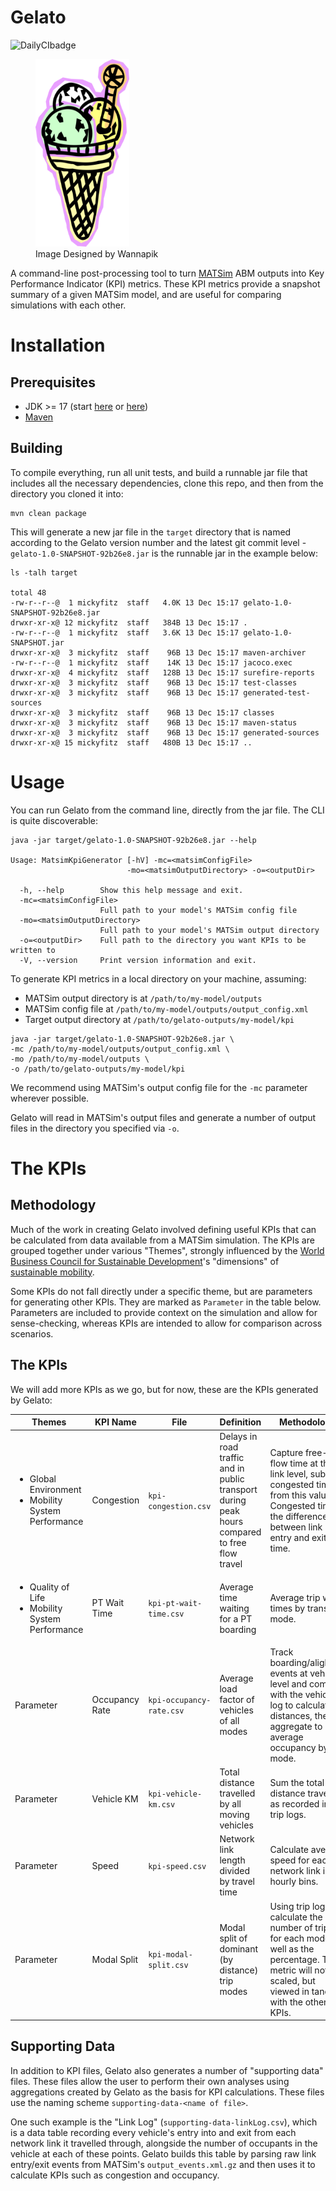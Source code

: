 # Gelato

![DailyCIbadge](https://github.com/arup-group/gelato/actions/workflows/ci.yml/badge.svg)

<figure>
    <img alt="Gelato Clip Art" height="300" src="images/gelato.png" title="Gelato" width="150"/>
    <figcaption>Image Designed by Wannapik</figcaption>
</figure>

<p>

A command-line post-processing tool to turn
[MATSim](https://github.com/matsim-org/matsim-libs/tree/master#readme) ABM outputs into Key Performance
Indicator (KPI) metrics. These KPI metrics provide a snapshot summary of a given MATSim
model, and are useful for comparing simulations with each other.


# Installation

## Prerequisites
- JDK >= 17 (start [here](https://www.oracle.com/java/technologies/downloads/) or [here](https://jdk.java.net/))
- [Maven](https://maven.apache.org/)

## Building
To compile everything, run all unit tests, and build a runnable jar file that includes all
the necessary dependencies, clone this repo, and then from the directory you cloned it into:

```shell
mvn clean package
```

This will generate a new jar file in the `target` directory that is named according to the Gelato
version number and the latest git commit level - `gelato-1.0-SNAPSHOT-92b26e8.jar` is the runnable
jar in the example below:

```shell
ls -talh target

total 48
-rw-r--r--@  1 mickyfitz  staff   4.0K 13 Dec 15:17 gelato-1.0-SNAPSHOT-92b26e8.jar
drwxr-xr-x@ 12 mickyfitz  staff   384B 13 Dec 15:17 .
-rw-r--r--@  1 mickyfitz  staff   3.6K 13 Dec 15:17 gelato-1.0-SNAPSHOT.jar
drwxr-xr-x@  3 mickyfitz  staff    96B 13 Dec 15:17 maven-archiver
-rw-r--r--@  1 mickyfitz  staff    14K 13 Dec 15:17 jacoco.exec
drwxr-xr-x@  4 mickyfitz  staff   128B 13 Dec 15:17 surefire-reports
drwxr-xr-x@  3 mickyfitz  staff    96B 13 Dec 15:17 test-classes
drwxr-xr-x@  3 mickyfitz  staff    96B 13 Dec 15:17 generated-test-sources
drwxr-xr-x@  3 mickyfitz  staff    96B 13 Dec 15:17 classes
drwxr-xr-x@  3 mickyfitz  staff    96B 13 Dec 15:17 maven-status
drwxr-xr-x@  3 mickyfitz  staff    96B 13 Dec 15:17 generated-sources
drwxr-xr-x@ 15 mickyfitz  staff   480B 13 Dec 15:17 ..
```


# Usage

You can run Gelato from the command line, directly from the jar file. The CLI is quite discoverable:

```shell
java -jar target/gelato-1.0-SNAPSHOT-92b26e8.jar --help

Usage: MatsimKpiGenerator [-hV] -mc=<matsimConfigFile>
                          -mo=<matsimOutputDirectory> -o=<outputDir>

  -h, --help        Show this help message and exit.
  -mc=<matsimConfigFile>
                    Full path to your model's MATSim config file
  -mo=<matsimOutputDirectory>
                    Full path to your model's MATSim output directory
  -o=<outputDir>    Full path to the directory you want KPIs to be written to
  -V, --version     Print version information and exit.

```

To generate KPI metrics in a local directory on your machine, assuming:

- MATSim output directory is at `/path/to/my-model/outputs`
- MATSim config file at `/path/to/my-model/outputs/output_config.xml`
- Target output directory at `/path/to/gelato-outputs/my-model/kpi`

```shell
java -jar target/gelato-1.0-SNAPSHOT-92b26e8.jar \
-mc /path/to/my-model/outputs/output_config.xml \
-mo /path/to/my-model/outputs \
-o /path/to/gelato-outputs/my-model/kpi
```

We recommend using MATSim's output config file for the `-mc` parameter wherever
possible.

Gelato will read in MATSim's output files and generate a number of output
files in the directory you specified via `-o`.

# The KPIs

## Methodology
Much of the work in creating Gelato involved defining useful KPIs that can be
calculated from data available from a MATSim simulation. The KPIs are grouped
together under various "Themes", strongly influenced by the
[World Business Council for Sustainable Development](https://www.wbcsd.org/)'s
"dimensions" of [sustainable mobility](https://docs.wbcsd.org/2015/03/Mobility_indicators.pdf).

Some KPIs do not fall directly under a specific theme, but are parameters
for generating other KPIs. They are marked as `Parameter` in the table
below. Parameters are included to provide context on the simulation and allow
for sense-checking, whereas KPIs are intended to allow for comparison across
scenarios.

## The KPIs
We will add more KPIs as we go, but for now, these are the KPIs generated
by Gelato:

| Themes                                                                   | KPI Name       | File                     | Definition                                                                                    | Methodology                                                                                                                                                        |
|--------------------------------------------------------------------------|----------------|--------------------------|-----------------------------------------------------------------------------------------------|--------------------------------------------------------------------------------------------------------------------------------------------------------------------|
| <ul><li>Global Environment</li><li>Mobility System Performance</li></ul> | Congestion     | `kpi-congestion.csv`     | Delays in road traffic and in public transport during peak hours compared to free flow travel | Capture free-flow time at the link level, subtract congested time from this value. Congested time is the difference between link entry and exit time.              |
| <ul><li>Quality of Life</li><li>Mobility System Performance</li></ul>    | PT Wait Time   | `kpi-pt-wait-time.csv`   | Average time waiting for a PT boarding                                                        | Average trip wait times by transport mode.                                                                                                                         |
| Parameter                                                                | Occupancy Rate | `kpi-occupancy-rate.csv` | Average load factor of vehicles of all modes                                                  | Track boarding/alighting events at vehicle level and combine with the vehicle log to calculate distances, then aggregate to average occupancy by mode.             |
| Parameter                                                                | Vehicle KM     | `kpi-vehicle-km.csv`     | Total distance travelled by all moving vehicles                                               | Sum the total distance travelled as recorded in the trip logs.                                                                                                     |
| Parameter                                                                | Speed          | `kpi-speed.csv`          | Network link length divided by travel time                                                    | Calculate average speed for each network link in hourly bins.                                                                                                      |
| Parameter                                                                | Modal Split    | `kpi-modal-split.csv`    | Modal split of dominant (by distance) trip modes                                              | Using trip logs, calculate the number of trips for each mode, as well as the percentage. This metric will not be scaled, but viewed in tandem with the other KPIs. |

## Supporting Data

In addition to KPI files, Gelato also generates a number of "supporting data" files. These files
allow the user to perform their own analyses using aggregations created by Gelato as the basis
for KPI calculations. These files use the naming scheme `supporting-data-<name of file>`.

One such example is the "Link Log" (`supporting-data-linkLog.csv`), which is a data table
recording every vehicle's entry into and exit from each network link it travelled through,
alongside the number of occupants in the vehicle at each of these points. Gelato builds
this table by parsing raw link entry/exit events from MATSim's `output_events.xml.gz` and
then uses it to calculate KPIs such as congestion and occupancy.